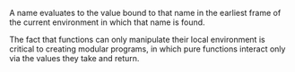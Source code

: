 A name evaluates to the value bound to that name in the earliest frame of the current environment in which that name is found.


The fact that functions can only manipulate their local environment is critical to creating modular programs, in which pure functions interact only via the values they take and return.